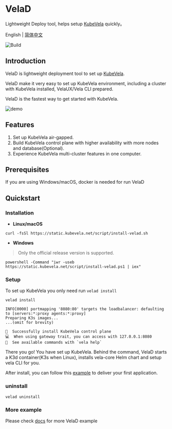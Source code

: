 # VelaD

Lightweight Deploy tool, helps setup [KubeVela](https://github.com/kubevela/kubevela) quickly。

English | [简体中文](docs/readme-zh.md)

![Build](https://github.com/kubevela/velad/actions/workflows/build.yaml/badge.svg)

## Introduction

VelaD is lightweight deployment tool to set up [KubeVela](https://github.com/kubevela/kubevela).

VelaD make it very easy to set up KubeVela environment, including a cluster with KubeVela installed, VelaUX/Vela CLI prepared.

VelaD is the fastest way to get started with KubeVela.


![demo](docs/resources/demo.gif)

## Features

1. Set up KubeVela air-gapped.
2. Build KubeVela control plane with higher availability with more nodes and database(Optional).
3. Experience KubeVela multi-cluster features in one computer.

## Prerequisites

If you are using Windows/macOS, docker is needed for run VelaD

## Quickstart

### Installation

- **Linux/macOS**
```shell
curl -fsSl https://static.kubevela.net/script/install-velad.sh
```

- **Windows**
> Only the official release version is supported.
```shell
powershell -Command "iwr -useb https://static.kubevela.net/script/install-velad.ps1 | iex"
```

### Setup

To set up KubeVela you only need run `velad install`

```shell
velad install
```
```text
INFO[0000] portmapping '8080:80' targets the loadbalancer: defaulting to [servers:*:proxy agents:*:proxy] 
Preparing K3s images...
...(omit for brevity)

🚀  Successfully install KubeVela control plane
💻  When using gateway trait, you can access with 127.0.0.1:8080
🔭  See available commands with `vela help`
```

There you go! You have set up KubeVela. Behind the command, VelaD starts a K3d container(K3s when Linux), installs vela-core
Helm chart and setup vela CLI for you.

After install, you can follow this [example](./docs/01.simple.md) to deliver your first application.

### uninstall

```shell
velad uninstall
```

### More example

Please check [docs](./docs/) for more VelaD example